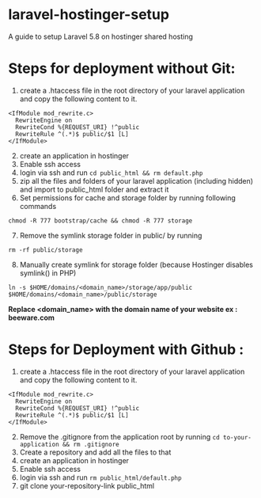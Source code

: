 # laravel-hostinger-setup
A guide to setup Laravel 5.8 on hostinger shared hosting


# Steps for deployment without Git:

1. create a .htaccess file in the root directory of your laravel application and copy the following content to it.
```
<IfModule mod_rewrite.c>
  RewriteEngine on
  RewriteCond %{REQUEST_URI} !^public
  RewriteRule ^(.*)$ public/$1 [L]
</IfModule>
```
2. create an application in hostinger
3. Enable ssh access
4. login via ssh and run `cd public_html && rm default.php`
5. zip all the files and folders of your laravel application (including hidden) and import to public_html folder and extract it
6. Set permissions for cache and storage folder by running following commands
```
chmod -R 777 bootstrap/cache && chmod -R 777 storage
````
7. Remove the symlink storage folder in public/ by running
```
rm -rf public/storage
```
8. Manually create symlink for storage folder (because Hostinger disables symlink() in PHP)
```
ln -s $HOME/domains/<domain_name>/storage/app/public $HOME/domains/<domain_name>/public/storage
```
**Replace <domain_name> with the domain name of your website ex : beeware.com**  

# Steps for Deployment with Github :

1. create a .htaccess file in the root directory of your laravel application and copy the following content to it.
```
<IfModule mod_rewrite.c>
  RewriteEngine on
  RewriteCond %{REQUEST_URI} !^public
  RewriteRule ^(.*)$ public/$1 [L]
</IfModule>
```
2. Remove the .gitignore from the application root by running
`cd to-your-application && rm .gitignore`
3. Create a repository and add all the files to that
4. create an application in hostinger
5. Enable ssh access
6. login via ssh and run `rm public_html/default.php`
7. git clone your-repository-link public_html
